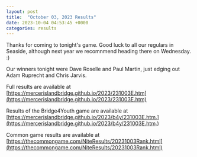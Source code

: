 ```yaml
---
layout: post
title:  "October 03, 2023 Results"
date: 2023-10-04 04:53:45 +0000
categories: results
---
```

Thanks for coming to tonight's game. Good luck to all our regulars in Seaside, although next year we recomnmend heading there on Wednesday. :)

Our winners tonight were Dave Roselle and Paul Martin, just edging out Adam Ruprecht and Chris Jarvis.

Full results are available at [https://mercerislandbridge.github.io/2023/231003E.htm](https://mercerislandbridge.github.io/2023/231003E.htm)

Results of the Bridge4Youth game are available at [https://mercerislandbridge.github.io/2023/b4y/231003E.htm.](https://mercerislandbridge.github.io/2023/b4y/231003E.htm.)

Common game results are available at [https://thecommongame.com/NiteResults/20231003Rank.html](https://thecommongame.com/NiteResults/20231003Rank.html)
